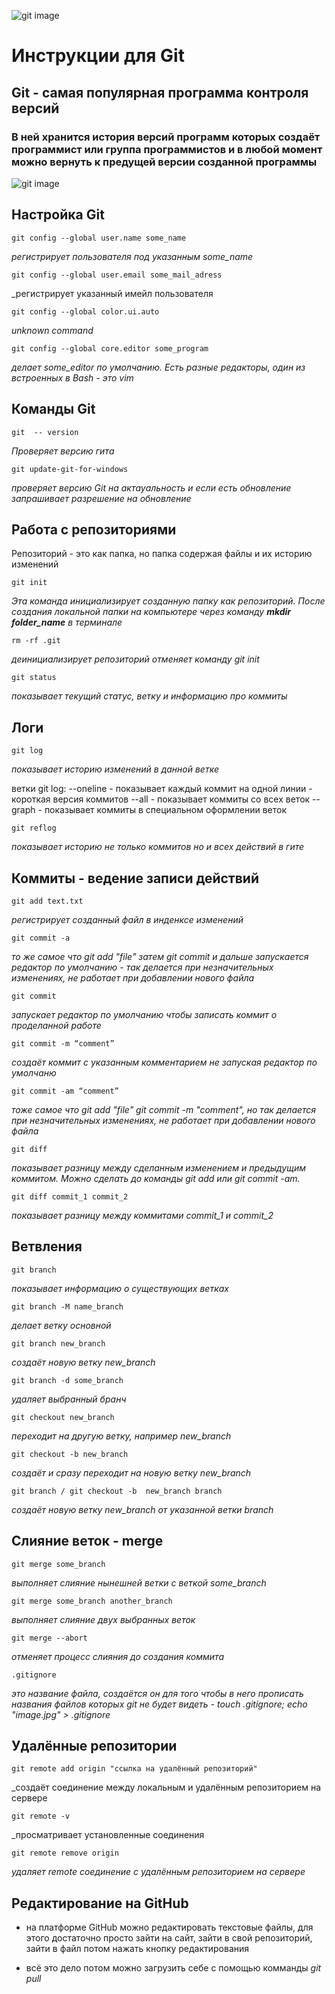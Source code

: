 ![git image](git.jpg)
# __Инструкции для Git__
## __Git - самая популярная программа контроля версий__
### В ней хранится история версий программ которых создаёт программист или группа программистов и в любой момент можно вернуть к предущей версии созданной программы

![git image](git2.png)

## **Настройка Git**
    git config --global user.name some_name
_регистрирует пользователя под указанным some_name_

    git config --global user.email some_mail_adress
_регистрирует указанный имейл пользователя

    git config --global color.ui.auto
_unknown command_

    git config --global core.editor some_program
_делает some_editor по умолчанию. Есть разные редакторы, один из встроенных в Bash - это vim_

## __Команды Git__
    git  -- version
_Проверяет версию гита_

    git update-git-for-windows
_проверяет версию Git на актауальность и если есть обновление запрашивает разрешение на обновление_

## **Работа с репозиториями**
Репозиторий - это как папка, но папка содержая файлы и их историю изменений

    git init
_Эта команда инициализирует созданную папку как репозиторий. После создания локальной папки на компьютере через команду __mkdir folder_name__ в терминале_

    rm -rf .git
_деинициализирует репозиторий отменяет команду git init_

    git status
_показывает текущий статус, ветку и информацию про коммиты_

## __Логи__

    git log
_показывает историю изменений в данной ветке_

ветки git log: 
--oneline - показывает каждый коммит на одной линии - короткая версия коммитов
--all - показывает коммиты со всех веток
--graph - показывает коммиты в специальном оформлении веток

    git reflog
_показывает историю не только коммитов но и всех действий в гите_

## __Коммиты - ведение записи действий__

    git add text.txt
_регистрирует созданный файл в инденксе изменений_

    git commit -a
_то же самое что git add "file" затем git commit и дальше запускается редактор по умолчанию - так делается при незначительных изменениях, не работает при добавлении нового файла_

    git commit
_запускает редактор по умолчанию чтобы записать коммит о проделанной работе_

    git commit -m “comment”
_создаёт коммит с указанным комментарием не запуская редактор по умолчаню_

    git commit -am “comment”
_тоже самое что git add "file" git commit -m "comment", но так делается при незначительных изменениях, не работает при добавлении нового файла_

    git diff
_показывает разницу между сделанным изменением и предыдущим коммитом. Можно сделать до команды git add или git commit -am._

    git diff commit_1 commit_2
_показывает разницу между коммитами commit_1 и commit_2_

## __Ветвления__

    git branch
_показывает информацию о существующих ветках_

    git branch -M name_branch
_делает ветку основной_

    git branch new_branch
_создаёт новую ветку new_branch_

    git branch -d some_branch
_удаляет выбранный бранч_

    git checkout new_branch
_переходит на другую ветку, например new_branch_

    git checkout -b new_branch
_создаёт и сразу переходит на новую ветку new_branch_

    git branch / git checkout -b  new_branch branch
_создаёт новую ветку new_branch от указанной ветки branch_

## **Слияние веток - merge**

    git merge some_branch
_выполняет слияние нынешней ветки с веткой some_branch_

    git merge some_branch another_branch
_выполняет слияние двух выбранных веток_

    git merge --abort
_отменяет процесс слияния до создания коммита_

    .gitignore
_это название файла, создаётся он для того чтобы в него прописать названия файлов которых git не будет видеть - touch .gitignore; echo "image.jpg" > .gitignore_

## __Удалённые репозитории__

    git remote add origin "ссылка на удалённый репозиторий"
_создаёт соединение между локальным и удалённым репозиторием на сервере

    git remote -v
_просматривает установленные соединения

    git remote remove origin
_удаляет remote соединение с удалённым репозиторием на сервере_

## Редактирование на GitHub
- на платформе GitHub можно редактировать текстовые файлы, для этого достаточно просто зайти на сайт, зайти в свой репозиторий, зайти в файл потом нажать кнопку редактирования
+ всё это дело потом можно загрузить себе с помощью комманды _git pull_
